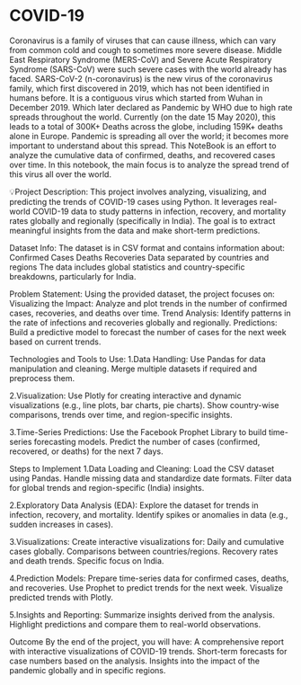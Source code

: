# COVID-19

Coronavirus is a family of viruses that can cause illness, which can vary from common cold and cough to sometimes more severe disease. Middle East Respiratory Syndrome (MERS-CoV) and Severe Acute Respiratory Syndrome (SARS-CoV) were such severe cases with the world already has faced. SARS-CoV-2 (n-coronavirus) is the new virus of the coronavirus family, which first discovered in 2019, which has not been identified in humans before. It is a contiguous virus which started from Wuhan in December 2019. Which later declared as Pandemic by WHO due to high rate spreads throughout the world. Currently (on the date 15 May 2020), this leads to a total of 300K+ Deaths across the globe, including 159K+ deaths alone in Europe. Pandemic is spreading all over the world; it becomes more important to understand about this spread. This NoteBook is an effort to analyze the cumulative data of confirmed, deaths, and recovered cases over time. In this notebook, the main focus is to analyze the spread trend of this virus all over the world.

💡Project Description:
This project involves analyzing, visualizing, and predicting the trends of COVID-19 cases using Python. It leverages real-world COVID-19 data to study patterns in infection, recovery, and mortality rates globally and regionally (specifically in India). The goal is to extract meaningful insights from the data and make short-term predictions.

Dataset Info:
The dataset is in CSV format and contains information about:
Confirmed Cases
Deaths
Recoveries
Data separated by countries and regions
The data includes global statistics and country-specific breakdowns, particularly for India.

Problem Statement:
Using the provided dataset, the project focuses on:
Visualizing the Impact:
Analyze and plot trends in the number of confirmed cases, recoveries, and deaths over time.
Trend Analysis: Identify patterns in the rate of infections and recoveries globally and regionally.
Predictions: Build a predictive model to forecast the number of cases for the next week based on current trends.


Technologies and Tools to Use:
1.Data Handling:
Use Pandas for data manipulation and cleaning.
Merge multiple datasets if required and preprocess them.

2.Visualization:
Use Plotly for creating interactive and dynamic visualizations (e.g., line plots, bar charts, pie charts).
Show country-wise comparisons, trends over time, and region-specific insights.

3.Time-Series Predictions:
Use the Facebook Prophet Library to build time-series forecasting models.
Predict the number of cases (confirmed, recovered, or deaths) for the next 7 days.


Steps to Implement
1.Data Loading and Cleaning:
Load the CSV dataset using Pandas.
Handle missing data and standardize date formats.
Filter data for global trends and region-specific (India) insights.

2.Exploratory Data Analysis (EDA):
Explore the dataset for trends in infection, recovery, and mortality.
Identify spikes or anomalies in data (e.g., sudden increases in cases).

3.Visualizations:
Create interactive visualizations for:
Daily and cumulative cases globally.
Comparisons between countries/regions.
Recovery rates and death trends.
Specific focus on India.

4.Prediction Models:
Prepare time-series data for confirmed cases, deaths, and recoveries.
Use Prophet to predict trends for the next week.
Visualize predicted trends with Plotly.

5.Insights and Reporting:
Summarize insights derived from the analysis.
Highlight predictions and compare them to real-world observations.


Outcome
By the end of the project, you will have:
A comprehensive report with interactive visualizations of COVID-19 trends.
Short-term forecasts for case numbers based on the analysis.
Insights into the impact of the pandemic globally and in specific regions.

